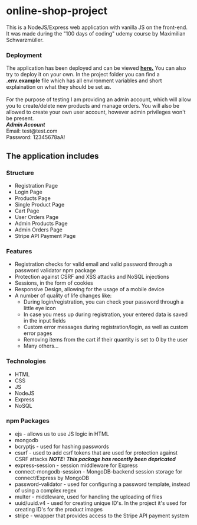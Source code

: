 # online-shop-project
This is a NodeJS/Express web application with vanilla JS on the front-end. It was made during the "100 days of coding" udemy course by Maximilian Schwarzmüller.
### Deployment
The application has been deployed and can be viewed <ins>**[here.](https://online-shop-project375.herokuapp.com/)**</ins> You can also try to deploy it on your own. In the project folder you can find a __.env.example__ file which has all environment variables and short explaination on what they should be set as.  <br/> <br/>
For the purpose of testing I am providing an admin account, which will allow you to create/delete new products and manage orders. You will also be allowed to create your own user account, however admin privileges won't be present. <br/>
***Admin Account*** <br/>
Email: test<span>@test.com</span><br/>
Password: 12345678aA!

## The application includes
### Structure
- Registration Page
- Login Page
- Products Page
- Single Product Page
- Cart Page
- User Orders Page
- Admin Products Page
- Admin Orders Page
- Stripe API Payment Page
### Features
- Registration checks for valid email and valid password through a password validator npm package
- Protection against CSRF and XSS attacks and NoSQL injections
- Sessions, in the form of cookies
- Responsive Design, allowing for the usage of a mobile device
- A number of quality of life changes like: 
  - During login/registration, you can check your password through a little eye icon
  - In case you mess up during registration, your entered data is saved in the input fields
  - Custom error messages during registration/login, as well as custom error pages
  - Removing items from the cart if their quantity is set to 0 by the user
  - Many others... 
### Technologies
- HTML
- CSS
- JS
- NodeJS
- Express
- NoSQL
### npm Packages
- ejs - allows us to use JS logic in HTML
- mongodb
- bcryptjs - used for hashing passwords
- csurf - used to add csrf tokens that are used for protection against CSRF attacks ***NOTE: This package has recently been depricated***
- express-session - session middleware for Express
- connect-mongodb-session - MongoDB-backend session storage for connect/Express by MongoDB
- password-validator - used for configuring a password template, instead of using a complex regex
- multer - middleware, used for handling the uploading of files
- uuid/uuid.v4 - used for creating unique ID's. In the project it's used for creating ID's for the product images
- stripe - wrapper that provides access to the Stripe API payment system

